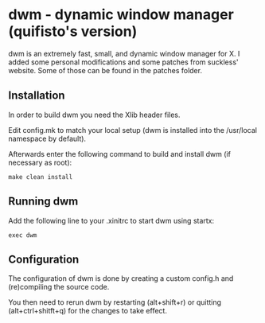 # dwm - dynamic window manager (quifisto's version)
dwm is an extremely fast, small, and dynamic window manager for X.
I added some personal modifications and some patches from suckless' website.
Some of those can be found in the patches folder.


## Installation
In order to build dwm you need the Xlib header files.

Edit config.mk to match your local setup (dwm is installed into
the /usr/local namespace by default).

Afterwards enter the following command to build and install dwm (if
necessary as root):

    make clean install


## Running dwm
Add the following line to your .xinitrc to start dwm using startx:

    exec dwm


## Configuration
The configuration of dwm is done by creating a custom config.h
and (re)compiling the source code.

You then need to rerun dwm by restarting (alt+shift+r) or quitting (alt+ctrl+shitft+q)
for the changes to take effect.
